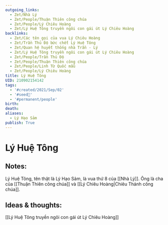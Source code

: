 ```yaml
---
outgoing_links:
  - Zet/Nhà Lý
  - Zet/People/Thuận Thiên công chúa
  - Zet/People/Lý Chiêu Hoàng
  - Zet/Lý Huệ Tông truyền ngôi con gái út Lý Chiêu Hoàng
backlinks:
  - Zet/Các tên gọi của vua Lý Chiêu Hoàng
  - Zet/Trần Thủ Độ bức chết Lý Huệ Tông
  - Zet/Quan hệ huyết thống nhà Trần - Lý
  - Zet/Lý Huệ Tông truyền ngôi con gái út Lý Chiêu Hoàng
  - Zet/People/Trần Thủ Độ
  - Zet/People/Thuận Thiên công chúa
  - Zet/People/Linh Từ Quốc mẫu
  - Zet/People/Lý Chiêu Hoàng
title: Lý Huệ Tông
UID: 210902154142
tags:
  - '#created/2021/Sep/02'
  - '#seed🥜'
  - '#permanent/people'
birth: 
death: 
aliases:
  - Lý Hạo Sảm
publish: True
---
```

# Lý Huệ Tông

## Notes:
Lý Huệ Tông, tên thật là Lý Hạo Sảm, là vua thứ 8 của [[Nhà Lý]]. Ông là cha của [[Thuận Thiên công chúa]] và [[Lý Chiêu Hoàng|Chiêu Thánh công chúa]].

## Ideas & thoughts:
[[Lý Huệ Tông truyền ngôi con gái út Lý Chiêu Hoàng]]
